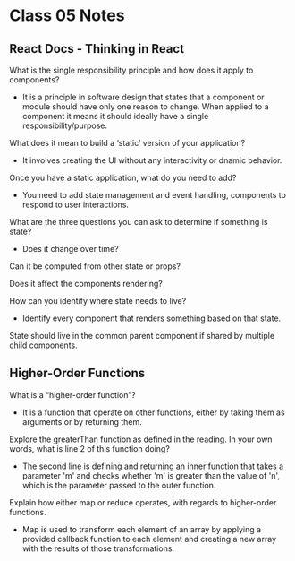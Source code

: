 # Class 05 Notes

## React Docs - Thinking in React

What is the single responsibility principle and how does it apply to components?

- It is a principle in software design that states that a component or module should have only one reason to change. When applied to a component it means it should ideally have a single responsibility/purpose.

What does it mean to build a ‘static’ version of your application?

- It involves creating the UI without any interactivity or dnamic behavior.

Once you have a static application, what do you need to add?

- You need to add state management and event handling, components to respond to user interactions.

What are the three questions you can ask to determine if something is state?

- Does it change over time?

Can it be computed from other state or props?

Does it affect the components rendering?

How can you identify where state needs to live?

- Identify every component that renders something based on that state.

State should live in the common parent component if shared by multiple child components.

## Higher-Order Functions

What is a “higher-order function”?

- It is a function that operate on other functions, either by taking them as arguments or by returning them.

Explore the greaterThan function as defined in the reading. In your own words, what is line 2 of this function doing?

- The second line is defining and returning an inner function that takes a parameter 'm' and checks whether 'm' is greater than the value of 'n', which is the parameter passed to the outer function.

Explain how either map or reduce operates, with regards to higher-order functions.

- Map is used to transform each element of an array by applying a provided callback function to each element and creating a new array with the results of those transformations.

